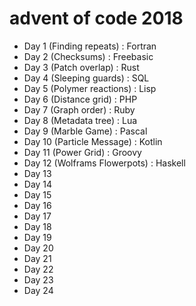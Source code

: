 # advent of code 2018

* Day 1 (Finding repeats) : Fortran
* Day 2 (Checksums) : Freebasic
* Day 3 (Patch overlap) : Rust
* Day 4 (Sleeping guards) : SQL
* Day 5 (Polymer reactions) : Lisp
* Day 6 (Distance grid) : PHP
* Day 7 (Graph order) : Ruby
* Day 8 (Metadata tree) : Lua
* Day 9 (Marble Game) : Pascal
* Day 10 (Particle Message) : Kotlin
* Day 11 (Power Grid) : Groovy
* Day 12 (Wolframs Flowerpots) : Haskell
* Day 13
* Day 14
* Day 15
* Day 16
* Day 17
* Day 18
* Day 19
* Day 20
* Day 21
* Day 22
* Day 23
* Day 24
